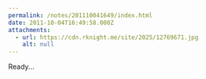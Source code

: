 ```yaml
---
permalink: /notes/201110041649/index.html
date: 2011-10-04T16:49:58.000Z
attachments:
  - url: https://cdn.rknight.me/site/2025/12769671.jpg
    alt: null
---
```


Ready...
